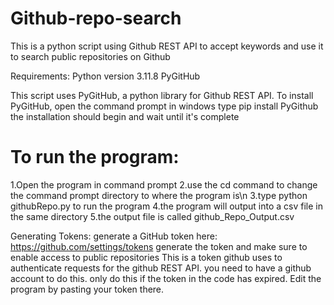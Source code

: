 # Github-repo-search
This is a python script using Github REST API to accept keywords and use it to search public repositories on Github

Requirements:
Python version 3.11.8
PyGitHub

This script uses PyGitHub, a python library for Github REST API.
To install PyGitHub, open the command prompt in windows
type pip install PyGithub
the installation should begin and wait until it's complete

# To run the program:

1.Open the program in command prompt
2.use the cd command to change the command prompt directory to where the program is\n
3.type python githubRepo.py to run the program
4.the program will output into a csv file in the same directory
5.the output file is called github_Repo_Output.csv


Generating Tokens:
generate a GitHub token here: https://github.com/settings/tokens
generate the token and make sure to enable access to public repositories
This is a token github uses to authenticate requests for the github REST API.
you need to have a github account to do this.
only do this if the token in the code has expired.
Edit the program by pasting your token there.

